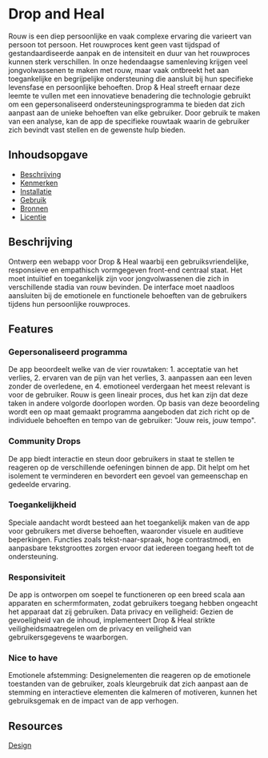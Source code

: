 # Drop and Heal
Rouw is een diep persoonlijke en vaak complexe ervaring die varieert van persoon tot persoon. Het rouwproces kent geen vast tijdspad of gestandaardiseerde aanpak en de intensiteit en duur van het rouwproces kunnen sterk verschillen. In onze hedendaagse samenleving krijgen veel jongvolwassenen te maken met rouw, maar vaak ontbreekt het aan toegankelijke en begrijpelijke ondersteuning die aansluit bij hun specifieke levensfase en persoonlijke behoeften. Drop & Heal streeft ernaar deze leemte te vullen met een innovatieve benadering die technologie gebruikt om een gepersonaliseerd ondersteuningsprogramma te bieden dat zich aanpast aan de unieke behoeften van elke gebruiker. Door gebruik te maken van een analyse, kan de app de specifieke rouwtaak waarin de gebruiker zich bevindt vast stellen en de gewenste hulp bieden.

## Inhoudsopgave
  * [Beschrijving](#beschrijving)
  * [Kenmerken](#kenmerken)
  * [Installatie](#installatie)
  * [Gebruik](#gebruik)
  * [Bronnen](#bronnen)
  * [Licentie](#licentie)

## Beschrijving
Ontwerp een webapp voor Drop & Heal waarbij een gebruiksvriendelijke, responsieve en empathisch vormgegeven front-end centraal staat. Het moet intuïtief en toegankelijk zijn voor jongvolwassenen die zich in verschillende stadia van rouw bevinden. De interface moet naadloos aansluiten bij de emotionele en functionele behoeften van de gebruikers tijdens hun persoonlijke rouwproces.

## Features
### Gepersonaliseerd programma
De app beoordeelt welke van de vier rouwtaken: 1. acceptatie van het verlies, 2. ervaren van de pijn van het verlies, 3. aanpassen aan een leven zonder de overledene, en 4. emotioneel verdergaan het meest relevant is voor de gebruiker. Rouw is geen lineair proces, dus het kan zijn dat deze taken in andere volgorde doorlopen worden. Op basis van deze beoordeling wordt een op maat gemaakt programma aangeboden dat zich richt op de individuele behoeften en tempo van de gebruiker: "Jouw reis, jouw tempo".

### Community Drops 
De app biedt interactie en steun door gebruikers in staat te stellen te reageren op de verschillende oefeningen binnen de app. Dit helpt om het isolement te verminderen en bevordert een gevoel van gemeenschap en gedeelde ervaring.


### Toegankelijkheid 
Speciale aandacht wordt besteed aan het toegankelijk maken van de app voor gebruikers met diverse behoeften, waaronder visuele en auditieve beperkingen. Functies zoals tekst-naar-spraak, hoge contrastmodi, en aanpasbare tekstgroottes zorgen ervoor dat iedereen toegang heeft tot de ondersteuning.

### Responsiviteit 
De app is ontworpen om soepel te functioneren op een breed scala aan apparaten en schermformaten, zodat gebruikers toegang hebben ongeacht het apparaat dat zij gebruiken.
Data privacy en veiligheid: Gezien de gevoeligheid van de inhoud, implementeert Drop & Heal strikte veiligheidsmaatregelen om de privacy en veiligheid van gebruikersgegevens te waarborgen.

### Nice to have
Emotionele afstemming: Designelementen die reageren op de emotionele toestanden van de gebruiker, zoals kleurgebruik dat zich aanpast aan de stemming en interactieve elementen die kalmeren of motiveren, kunnen het gebruiksgemak en de impact van de app verhogen.


## Resources

<!-- [Backlog](https://github.com/orgs/fdnd-agency/projects/37) -->

[Design](https://github.com/fdnd-agency/drop-and-heal/tree/main/design)

